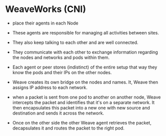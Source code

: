# WeaveWorks (CNI)

- place their agents in each Node
- These agents are responsible for managing all activities between sites.
- They also keep talking to each other and are well connected.
- They communicate with each other to exchange information regarding the nodes and networks and pods within them.
- Each agent or peer stores (indistinct) of the entire setup that way they know the pods and their IPs on the other nodes.

- Weave creates its own bridge on the nodes and names. It, Weave then assigns IP address to each network.
- when a packet is sent from one pod to another on another node, Weave intercepts the packet and identifies that it's on a separate network. It then encapsulates this packet into a new one with new source and destination and sends it across the network.
- Once on the other side the other Weave agent retrieves the packet, decapsulates it and routes the packet to the right pod.